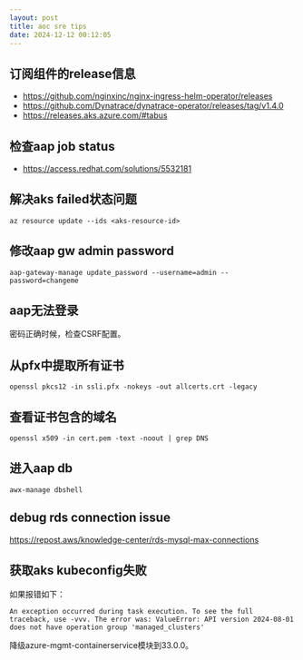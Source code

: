 ```yaml
---
layout: post
title: aoc sre tips
date: 2024-12-12 00:12:05
---
```


## 订阅组件的release信息

- https://github.com/nginxinc/nginx-ingress-helm-operator/releases
- https://github.com/Dynatrace/dynatrace-operator/releases/tag/v1.4.0
- https://releases.aks.azure.com/#tabus

## 检查aap job status

- https://access.redhat.com/solutions/5532181


## 解决aks failed状态问题

```
az resource update --ids <aks-resource-id>
```

## 修改aap gw admin password

```
aap-gateway-manage update_password --username=admin --password=changeme
```

## aap无法登录

密码正确时候，检查CSRF配置。

## 从pfx中提取所有证书

```
openssl pkcs12 -in ssli.pfx -nokeys -out allcerts.crt -legacy
```

## 查看证书包含的域名

```
openssl x509 -in cert.pem -text -noout | grep DNS
```

## 进入aap db

```
awx-manage dbshell
```

## debug rds connection issue

https://repost.aws/knowledge-center/rds-mysql-max-connections


## 获取aks kubeconfig失败

如果报错如下：
```
An exception occurred during task execution. To see the full traceback, use -vvv. The error was: ValueError: API version 2024-08-01 does not have operation group 'managed_clusters'
```
降级azure-mgmt-containerservice模块到33.0.0。
